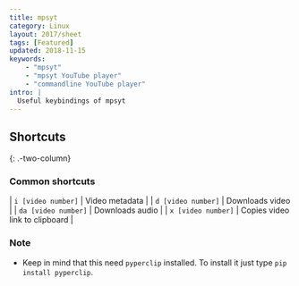 ```yaml
---
title: mpsyt
category: Linux
layout: 2017/sheet
tags: [Featured]
updated: 2018-11-15
keywords:
    - "mpsyt"
    - "mpsyt YouTube player"
    - "commandline YouTube player"
intro: |
  Useful keybindings of mpsyt 
---
```


Shortcuts
---------
{: .-two-column}

### Common shortcuts


| `i [video number]` | Video metadata |
| `d [video number]` | Downloads video |
| `da [video number]` | Downloads audio |
| `x [video number]` | Copies video link to clipboard |

### Note

+ Keep in mind that this need `pyperclip` installed. To install it just type `pip install pyperclip`.